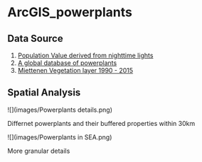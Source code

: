 # ArcGIS_powerplants


## Data Source 

1. [Population Value derived from nighttime lights](https://developers.google.com/earth-engine/datasets/catalog/WorldPop_GP_100m_pop_age_sex_cons_unadj?hl=en)
2. [A global database of powerplants](https://www.wri.org/research/global-database-power-plants)
3. [Miettenen Vegetation layer 1990 - 2015](https://www.sciencedirect.com/science/article/pii/S2351989415300470)


## Spatial Analysis 

![](images/Powerplants details.png)

Differnet powerplants and their buffered properties within 30km 


![](images/Powerplants in SEA.png)

More granular details 

